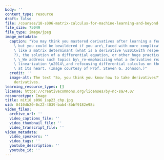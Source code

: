 ```yaml
---
body: ''
content_type: resource
draft: false
file: /courses/18-s096-matrix-calculus-for-machine-learning-and-beyond-january-iap-2023/mit18_s096_iap23_chp.jpg
file_size: 75049
file_type: image/jpeg
image_metadata:
  caption: "You may think you mastered derivatives after learning a few simple rules,\
    \ but you could be bewildered if you are\_faced with more complicated functions\
    \ like a matrix determinant (what is a derivative \u201Cwith respect to a matrix\u201D\
    ?), the solution of a differential equation, or other huge practical calculations.\
    \ \_We address such topics by\_re-emphasizing what a derivative really is \u2014\
    \ linearization \u2014\_and refocusing differential calculus on the linear algebra\
    \ at its heart. (Image courtesy of Prof. Steven G. Johnson.)"
  credit: ''
  image-alt: The text "So, you think you know how to take derivatives?" surround by
    derivatives.
learning_resource_types: []
license: https://creativecommons.org/licenses/by-nc-sa/4.0/
resourcetype: Image
title: mit18_s096_iap23_chp.jpg
uid: 8410db20-0c22-4039-bab4-8bbf9182e98c
video_files:
  archive_url: ''
  video_captions_file: ''
  video_thumbnail_file: ''
  video_transcript_file: ''
video_metadata:
  video_speakers: ''
  video_tags: ''
  youtube_description: ''
  youtube_id: ''
---
```

